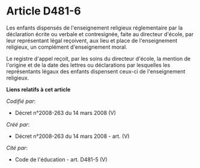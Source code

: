 # Article D481-6

Les enfants dispensés de l'enseignement religieux réglementaire par la déclaration écrite ou verbale et contresignée, faite
au directeur d'école, par leur représentant légal reçoivent, aux lieu et place de l'enseignement religieux, un complément
d'enseignement moral.

Le registre d'appel reçoit, par les soins du directeur d'école, la mention de l'origine et de la date des lettres ou
déclarations par lesquelles les représentants légaux des enfants dispensent ceux-ci de l'enseignement religieux.

**Liens relatifs à cet article**

_Codifié par_:

  - Décret n°2008-263 du 14 mars 2008 (V)

_Créé par_:

  - Décret n°2008-263 du 14 mars 2008 - art. (V)

_Cité par_:

  - Code de l'éducation - art. D481-5 (V)
